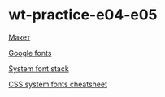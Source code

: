 # wt-practice-e04-e05

[Макет](https://www.figma.com/file/4ARSHk4HxeK4JyplXevvIf/Wireframing-in-Figma?type=design&node-id=0-817&mode=design&t=2ojF3DJI6PRg6J0e-0)

[Google fonts](https://fonts.google.com/)

[System font stack](https://devhints.io/css-system-font-stack)

[CSS system fonts cheatsheet](https://systemfontstack.com/)
